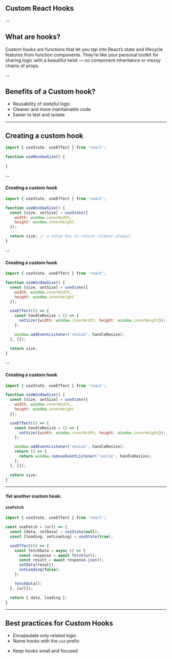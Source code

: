 ## Custom React Hooks

--

## What are hooks?

Custom hooks are functions that let you tap into React’s state and lifecycle features from function components. They’re like your personal toolkit for sharing logic with a beautiful twist — no component inheritance or messy chains of props.
<!-- .element: class="fragment" style="font-size: 2rem" -->

--

## Benefits of a Custom hook?

- Reusability of _stateful_ logic
- Cleaner and more maintainable code
- Easier to test and isolate

---
<!-- .slide: data-auto-animate -->
## Creating a custom hook

```jsx []
import { useState, useEffect } from 'react';

function useWindowSize() {
  
}
```
<!-- .element: data-id="custom-hook" -->

--
<!-- .slide: data-auto-animate -->

#### Creating a custom hook

```jsx []
import { useState, useEffect } from 'react';

function useWindowSize() {
  const [size, setSize] = useState({
    width: window.innerWidth,
    height: window.innerHeight
  });

  return size; // a value has to return (almost always)
}
```
<!-- .element: data-id="custom-hook" -->

--
<!-- .slide: data-auto-animate -->

#### Creating a custom hook

```jsx []
import { useState, useEffect } from 'react';

function useWindowSize() {
  const [size, setSize] = useState({
    width: window.innerWidth,
    height: window.innerHeight
  });

  useEffect(() => {
    const handleResize = () => {
      setSize({width: window.innerWidth, height: window.innerHeight});
    };

    window.addEventListener('resize', handleResize);
  }, []);

  return size;
}
```
<!-- .element: data-id="custom-hook" style="font-size: 1.2rem" -->

--
<!-- .slide: data-auto-animate -->

#### Creating a custom hook

```jsx []
import { useState, useEffect } from 'react';

function useWindowSize() {
  const [size, setSize] = useState({
    width: window.innerWidth,
    height: window.innerHeight
  });

  useEffect(() => {
    const handleResize = () => {
      setSize({width: window.innerWidth, height: window.innerHeight});
    };

    window.addEventListener('resize', handleResize);
    return () => {
      return window.removeEventListener('resize', handleResize);
    };
  }, []);

  return size;
}
```
<!-- .element: data-id="custom-hook" style="font-size: 1.2rem" -->
 
---

#### Yet another custom hook:
#### `useFetch`

```jsx []
import { useState, useEffect } from 'react';

const useFetch = (url) => {
  const [data, setData] = useState(null);
  const [loading, setLoading] = useState(true);

  useEffect(() => {
    const fetchData = async () => {
      const response = await fetch(url);
      const result = await response.json();
      setData(result);
      setLoading(false);
    };

    fetchData();
  }, [url]);

  return { data, loading };
}

```
<!-- .element: style="font-size: 1rem" -->

---

## Best practices for Custom Hooks

- Encapsulate only related logic <!-- .element: class="fragment" -->
- Name hooks with the `use` prefix 
<!-- .element: class="fragment" -->

- Keep hooks small and focused <!-- .element: class="fragment" -->